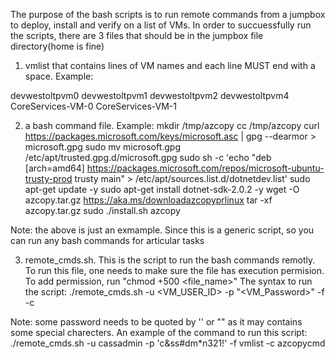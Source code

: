 The purpose of the bash scripts is to run remote commands from a jumpbox to deploy, install and verify on a list of VMs.
In order to succuessfully run the scripts, there are 3 files that should be in the jumpbox file directory(home is fine)
1. vmlist that contains lines of VM names and each line MUST end with a space. Example:

devwestoltpvm0 
devwestoltpvm1 
devwestoltpvm2 
devwestoltpvm4 
CoreServices-VM-0 
CoreServices-VM-1 

2. a bash command file. Example:
mkdir /tmp/azcopy
cc /tmp/azcopy
curl https://packages.microsoft.com/keys/microsoft.asc | gpg --dearmor > microsoft.gpg
sudo mv microsoft.gpg /etc/apt/trusted.gpg.d/microsoft.gpg
sudo sh -c 'echo "deb [arch=amd64] https://packages.microsoft.com/repos/microsoft-ubuntu-trusty-prod trusty main" > /etc/apt/sources.list.d/dotnetdev.list'
sudo apt-get update -y
sudo apt-get install dotnet-sdk-2.0.2 -y
wget -O azcopy.tar.gz https://aka.ms/downloadazcopyprlinux
tar -xf azcopy.tar.gz
sudo ./install.sh
azcopy

Note: the above is just an exmample. Since this is a generic script, so you can run any bash commands for articular tasks

3. remote_cmds.sh. This is the script to run the bash commands remotly. To run this file, one needs to make sure the file has 
execution permision. To add permission, run "chmod +500 <file_name>"
The syntax to run the script:
./remote_cmds.sh -u <VM_USER_ID> -p "<VM_Password>" -f <Full path of vm list file> -c <Full path of commands file>

Note: some password needs to be quoted by '' or "" as it may contains some special charecters. An example of the command 
to run this script:
./remote_cmds.sh -u cassadmin -p 'c&ss#dm*n321!' -f vmlist -c azcopycmd


